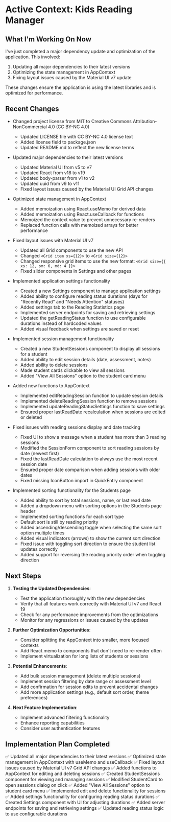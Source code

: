 # Active Context: Kids Reading Manager

## What I'm Working On Now
I've just completed a major dependency update and optimization of the application. This involved:
1. Updating all major dependencies to their latest versions
2. Optimizing the state management in AppContext
3. Fixing layout issues caused by the Material UI v7 update

These changes ensure the application is using the latest libraries and is optimized for performance.

## Recent Changes
- Changed project license from MIT to Creative Commons Attribution-NonCommercial 4.0 (CC BY-NC 4.0)
  - Updated LICENSE file with CC BY-NC 4.0 license text
  - Added license field to package.json
  - Updated README.md to reflect the new license terms
  
- Updated major dependencies to their latest versions
  - Updated Material UI from v5 to v7
  - Updated React from v18 to v19
  - Updated body-parser from v1 to v2
  - Updated uuid from v9 to v11
  - Fixed layout issues caused by the Material UI Grid API changes

- Optimized state management in AppContext
  - Added memoization using React.useMemo for derived data
  - Added memoization using React.useCallback for functions
  - Memoized the context value to prevent unnecessary re-renders
  - Replaced function calls with memoized arrays for better performance

- Fixed layout issues with Material UI v7
  - Updated all Grid components to use the new API
  - Changed `<Grid item xs={12}>` to `<Grid size={12}>`
  - Changed responsive grid items to use the new format: `<Grid size={{ xs: 12, sm: 6, md: 4 }}>`
  - Fixed slider components in Settings and other pages

- Implemented application settings functionality
  - Created a new Settings component to manage application settings
  - Added ability to configure reading status durations (days for "Recently Read" and "Needs Attention" statuses)
  - Added settings tab to the Reading Statistics page
  - Implemented server endpoints for saving and retrieving settings
  - Updated the getReadingStatus function to use configurable durations instead of hardcoded values
  - Added visual feedback when settings are saved or reset

- Implemented session management functionality
  - Created a new StudentSessions component to display all sessions for a student
  - Added ability to edit session details (date, assessment, notes)
  - Added ability to delete sessions
  - Made student cards clickable to view all sessions
  - Added "View All Sessions" option to the student card menu

- Added new functions to AppContext
  - Implemented editReadingSession function to update session details
  - Implemented deleteReadingSession function to remove sessions
  - Implemented updateReadingStatusSettings function to save settings
  - Ensured proper lastReadDate recalculation when sessions are edited or deleted

- Fixed issues with reading sessions display and date tracking
  - Fixed UI to show a message when a student has more than 3 reading sessions
  - Modified the SessionForm component to sort reading sessions by date (newest first)
  - Fixed the lastReadDate calculation to always use the most recent session date
  - Ensured proper date comparison when adding sessions with older dates
  - Fixed missing IconButton import in QuickEntry component

- Implemented sorting functionality for the Students page
  - Added ability to sort by total sessions, name, or last read date
  - Added a dropdown menu with sorting options in the Students page header
  - Implemented sorting functions for each sort type
  - Default sort is still by reading priority
  - Added ascending/descending toggle when selecting the same sort option multiple times
  - Added visual indicators (arrows) to show the current sort direction
  - Fixed issue with toggling sort direction to ensure the student list updates correctly
  - Added support for reversing the reading priority order when toggling direction

## Next Steps
1. **Testing the Updated Dependencies**:
   - Test the application thoroughly with the new dependencies
   - Verify that all features work correctly with Material UI v7 and React 19
   - Check for any performance improvements from the optimizations
   - Monitor for any regressions or issues caused by the updates

2. **Further Optimization Opportunities**:
   - Consider splitting the AppContext into smaller, more focused contexts
   - Add React.memo to components that don't need to re-render often
   - Implement virtualization for long lists of students or sessions

3. **Potential Enhancements**:
   - Add bulk session management (delete multiple sessions)
   - Implement session filtering by date range or assessment level
   - Add confirmation for session edits to prevent accidental changes
   - Add more application settings (e.g., default sort order, theme preferences)

4. **Next Feature Implementation**:
   - Implement advanced filtering functionality
   - Enhance reporting capabilities
   - Consider user authentication features

## Implementation Plan Completed
✅ Updated all major dependencies to their latest versions
✅ Optimized state management in AppContext with useMemo and useCallback
✅ Fixed layout issues caused by Material UI v7 Grid API changes
✅ Added functions to AppContext for editing and deleting sessions
✅ Created StudentSessions component for viewing and managing sessions
✅ Modified StudentCard to open sessions dialog on click
✅ Added "View All Sessions" option to student card menu
✅ Implemented edit and delete functionality for sessions
✅ Added settings functionality for configuring reading status durations
✅ Created Settings component with UI for adjusting durations
✅ Added server endpoints for saving and retrieving settings
✅ Updated reading status logic to use configurable durations